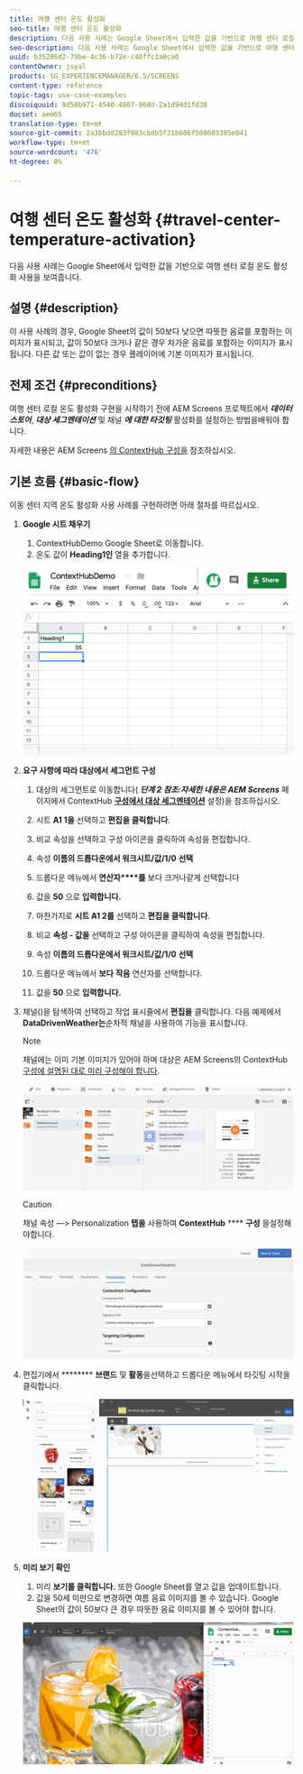 ```yaml
---
title: 여행 센터 온도 활성화
seo-title: 여행 센터 온도 활성화
description: 다음 사용 사례는 Google Sheet에서 입력한 값을 기반으로 여행 센터 로컬 온도 활성화 사용을 보여줍니다.
seo-description: 다음 사용 사례는 Google Sheet에서 입력한 값을 기반으로 여행 센터 로컬 온도 활성화 사용을 보여줍니다.
uuid: b35286d2-79be-4c36-b72e-c40ffc1a0ca0
contentOwner: jsyal
products: SG_EXPERIENCEMANAGER/6.5/SCREENS
content-type: reference
topic-tags: use-case-examples
discoiquuid: 9d58b971-4540-4007-968d-2a1d94d1fd38
docset: aem65
translation-type: tm+mt
source-git-commit: 2a3bbdd283f983cbdb5f21b606f508603385e041
workflow-type: tm+mt
source-wordcount: '476'
ht-degree: 0%

---
```



# 여행 센터 온도 활성화 {#travel-center-temperature-activation}

다음 사용 사례는 Google Sheet에서 입력한 값을 기반으로 여행 센터 로컬 온도 활성화 사용을 보여줍니다.

## 설명 {#description}

이 사용 사례의 경우, Google Sheet의 값이 50보다 낮으면 따뜻한 음료를 포함하는 이미지가 표시되고, 값이 50보다 크거나 같은 경우 차가운 음료를 포함하는 이미지가 표시됩니다. 다른 값 또는 값이 없는 경우 플레이어에 기본 이미지가 표시됩니다.

## 전제 조건 {#preconditions}

여행 센터 로컬 온도 활성화 구현을 시작하기 전에 AEM Screens 프로젝트에서 ***데이터 스토어***, ***대상 세그멘테이션*** 및 채널 ***에 대한 타깃팅*** 활성화를 설정하는 방법을배워야 합니다.

자세한 내용은 AEM Screens [의 ContextHub 구성을](configuring-context-hub.md) 참조하십시오.

## 기본 흐름 {#basic-flow}

이동 센터 지역 온도 활성화 사용 사례를 구현하려면 아래 절차를 따르십시오.

1. **Google 시트 채우기**

   1. ContextHubDemo Google Sheet로 이동합니다.
   1. 온도 값이 **Heading1인** 열을 추가합니다.

   ![screen_shot_2019-05-08at112911am](assets/screen_shot_2019-05-08at112911am.png)

1. **요구 사항에 따라 대상에서 세그먼트 구성**

   1. 대상의 세그먼트로 이동합니다( ***단계 2 참조:자세한 내용은 AEM Screens*** 페이지에서 ContextHub **[구성에서 대상 세그멘테이션](configuring-context-hub.md)** 설정)을 참조하십시오.

   1. 시트 **A1 1을** 선택하고 **편집을 클릭합니다**.

   1. 비교 속성을 선택하고 구성 아이콘을 클릭하여 속성을 편집합니다.
   1. 속성 **이름의 드롭다운에서 워크시트/값/1/0** **선택**

   1. 드롭다운 메뉴에서 **연산자****를** 보다 크거나같게 선택합니다

   1. 값을 **50** 으로 **입력합니다.**

   1. 마찬가지로 **시트 A1 2를** 선택하고 **편집을 클릭합니다**.

   1. 비교 **속성 - 값을** 선택하고 구성 아이콘을 클릭하여 속성을 편집합니다.
   1. 속성 **이름의 드롭다운에서 워크시트/값/1/0** **선택**

   1. 드롭다운 메뉴에서 **보다** **작음** 연산자를 선택합니다.

   1. 값을 **50** 으로 **입력합니다.**

1. 채널()을 탐색하여 선택하고 작업 표시줄에서 **편집을** 클릭합니다. 다음 예제에서 **DataDrivenWeather는**&#x200B;순차적 채널을 사용하여 기능을 표시합니다.

   >[!NOTE]
   >
   >채널에는 이미 기본 이미지가 있어야 하며 대상은 AEM Screens의 ContextHub [구성에 설명된 대로 미리 구성해야 합니다](configuring-context-hub.md).

   ![screen_shot_2019-05-08at113022am](assets/screen_shot_2019-05-08at113022am.png)

   >[!CAUTION]
   >
   >채널 속성 —> Personalization **탭을** 사용하여 **ContextHub** **** **구성** 을설정해야합니다.

   ![screen_shot_2019-05-08at114106am](assets/screen_shot_2019-05-08at114106am.png)

1. 편집기에서 ******** **브랜드** 및 **활동**&#x200B;을선택하고 드롭다운 메뉴에서 타깃팅 시작을클릭합니다.

   ![new_activity3](assets/new_activity3.gif)

1. **미리 보기 확인**

   1. 미리 **보기를 클릭합니다.** 또한 Google Sheet를 열고 값을 업데이트합니다.
   1. 값을 50세 미만으로 변경하면 여름 음료 이미지를 볼 수 있습니다. Google Sheet의 값이 50보다 큰 경우 따뜻한 음료 이미지를 볼 수 있어야 합니다.

   ![result3](assets/result3.gif)

